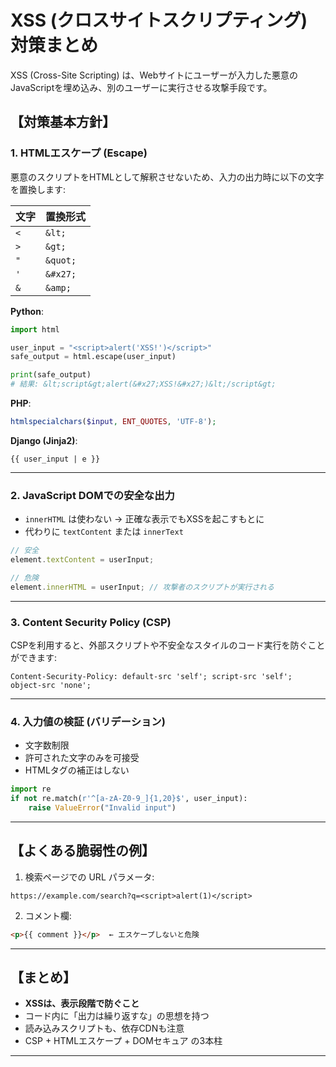 # XSS (クロスサイトスクリプティング) 対策まとめ

XSS (Cross-Site Scripting) は、Webサイトにユーザーが入力した悪意のJavaScriptを埋め込み、別のユーザーに実行させる攻撃手段です。

## 【対策基本方針】

### 1. HTMLエスケープ (Escape)

悪意のスクリプトをHTMLとして解釈させないため、入力の出力時に以下の文字を置換します:

| 文字  | 置換形式     |
| --- | -------- |
| `<` | `&lt;`   |
| `>` | `&gt;`   |
| `"` | `&quot;` |
| `'` | `&#x27;` |
| `&` | `&amp;`  |

**Python**:

```python
import html

user_input = "<script>alert('XSS!')</script>"
safe_output = html.escape(user_input)

print(safe_output)
# 結果: &lt;script&gt;alert(&#x27;XSS!&#x27;)&lt;/script&gt;
```

**PHP**:

```php
htmlspecialchars($input, ENT_QUOTES, 'UTF-8');
```

**Django (Jinja2)**:

```jinja2
{{ user_input | e }}
```

---

### 2. JavaScript DOMでの安全な出力

* `innerHTML` は使わない → 正確な表示でもXSSを起こすもとに
* 代わりに `textContent` または `innerText`

```javascript
// 安全
element.textContent = userInput;

// 危険
element.innerHTML = userInput; // 攻撃者のスクリプトが実行される
```

---

### 3. Content Security Policy (CSP)

CSPを利用すると、外部スクリプトや不安全なスタイルのコード実行を防ぐことができます:

```http
Content-Security-Policy: default-src 'self'; script-src 'self'; object-src 'none';
```

---

### 4. 入力値の検証 (バリデーション)

* 文字数制限
* 許可された文字のみを可接受
* HTMLタグの補正はしない

```python
import re
if not re.match(r'^[a-zA-Z0-9_]{1,20}$', user_input):
    raise ValueError("Invalid input")
```

---

## 【よくある脆弱性の例】

1. 検索ページでの URL パラメータ:

```
https://example.com/search?q=<script>alert(1)</script>
```

2. コメント欄:

```html
<p>{{ comment }}</p>  ← エスケープしないと危険
```

---

## 【まとめ】

* **XSSは、表示段階で防ぐこと**
* コード内に「出力は繰り返すな」の思想を持つ
* 読み込みスクリプトも、依存CDNも注意
* CSP + HTMLエスケープ + DOMセキュア の3本柱

---


